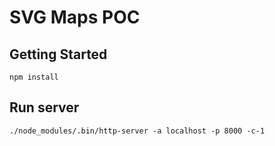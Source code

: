 # SVG Maps POC

## Getting Started

```
npm install
```

## Run server
```
./node_modules/.bin/http-server -a localhost -p 8000 -c-1
```